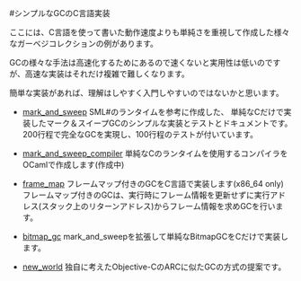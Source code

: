 #シンプルなGCのC言語実装

ここには、C言語を使って書いた動作速度よりも単純さを重視して作成した様々なガーベジコレクションの例があります。

GCの様々な手法は高速化するためにあるので速くないと実用性は低いのですが、高速な実装はそれだけ複雑で難しくなります。

簡単な実装があれば、理解はしやすく入門しやすいのではないかと思います。

- [mark\_and\_sweep](mark_and_sweep)
	SML#のランタイムを参考に作成した、
	単純なCだけで実装したマーク＆スイープGCのシンプルな実装とテストとドキュメントです。
	200行程で完全なGCを実現し、100行程のテストが付いています。

- [mark_and_sweep_compiler](mark_and_sweep_compiler)
	単純なCのランタイムを使用するコンパイラをOCamlで作成します(作成中)

- [frame_map](frame_map)
	フレームマップ付きのGCをC言語で実装します(x86\_64 only)
	フレームマップ付きのGCは、実行時にフレーム情報を更新せずに実行アドレス(スタック上のリターンアドレス)からフレーム情報を求めGCを行います。

- [bitmap_gc](bitmap_gc)
	mark\_and\_sweepを拡張して単純なBitmapGCをCだけで実装します。
	
- [new_world](new_world)
	独自に考えたObjective-CのARCに似たGCの方式の提案です。
